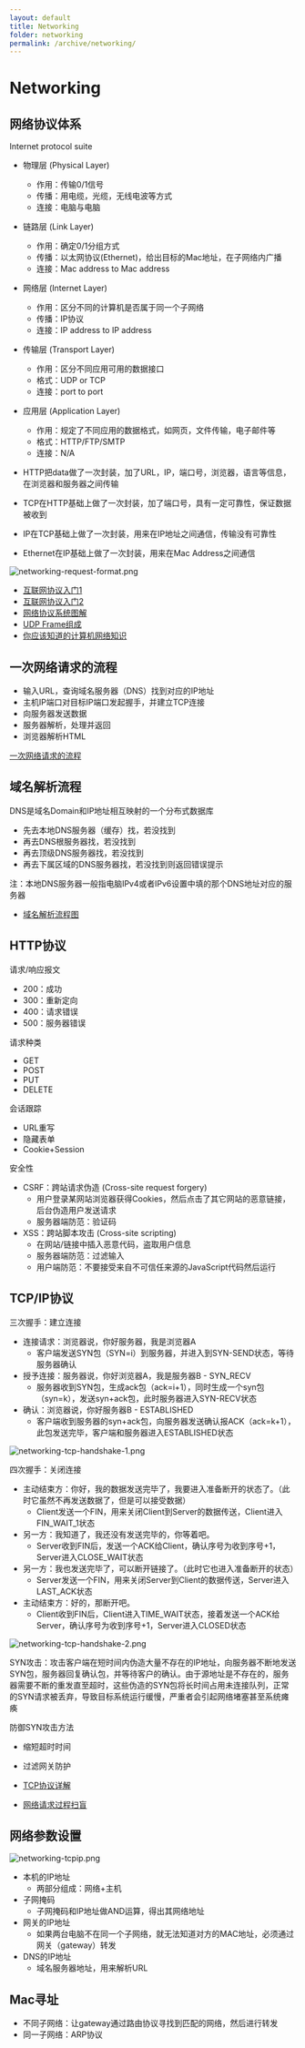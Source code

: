 ```yaml
---
layout: default
title: Networking
folder: networking
permalink: /archive/networking/
---
```


# Networking

## 网络协议体系

Internet protocol suite

- 物理层 (Physical Layer)
  - 作用：传输0/1信号
  - 传播：用电缆，光缆，无线电波等方式
  - 连接：电脑与电脑
- 链路层 (Link Layer)
  - 作用：确定0/1分组方式
  - 传播：以太网协议(Ethernet)，给出目标的Mac地址，在子网络内广播
  - 连接：Mac address to Mac address
- 网络层 (Internet Layer)
  - 作用：区分不同的计算机是否属于同一个子网络
  - 传播：IP协议
  - 连接：IP address to IP address
- 传输层 (Transport Layer)
  - 作用：区分不同应用可用的数据接口
  - 格式：UDP or TCP
  - 连接：port to port
- 应用层 (Application Layer)
  - 作用：规定了不同应用的数据格式，如网页，文件传输，电子邮件等
  - 格式：HTTP/FTP/SMTP
  - 连接：N/A

- HTTP把data做了一次封装，加了URL，IP，端口号，浏览器，语言等信息，在浏览器和服务器之间传输
- TCP在HTTP基础上做了一次封装，加了端口号，具有一定可靠性，保证数据被收到
- IP在TCP基础上做了一次封装，用来在IP地址之间通信，传输没有可靠性
- Ethernet在IP基础上做了一次封装，用来在Mac Address之间通信

![networking-request-format.png](img/networking-request-format.png)

- [互联网协议入门1](http://www.ruanyifeng.com/blog/2012/05/internet_protocol_suite_part_i.html)
- [互联网协议入门2](http://www.ruanyifeng.com/blog/2012/06/internet_protocol_suite_part_ii.html)
- [网络协议系统图解](https://zh.wikipedia.org/wiki/File:IP_stack_connections.svg)
- [UDP Frame组成](https://zh.wikipedia.org/wiki/File:UDP_encapsulation.svg)
- [你应该知道的计算机网络知识](http://blog.jobbole.com/105402)

## 一次网络请求的流程

- 输入URL，查询域名服务器（DNS）找到对应的IP地址
- 主机IP端口对目标IP端口发起握手，并建立TCP连接
- 向服务器发送数据
- 服务器解析，处理并返回
- 浏览器解析HTML

[一次网络请求的流程](http://www.jianshu.com/p/f184b8cee0a4)

## 域名解析流程

DNS是域名Domain和IP地址相互映射的一个分布式数据库

- 先去本地DNS服务器（缓存）找，若没找到
- 再去DNS根服务器找，若没找到
- 再去顶级DNS服务器找，若没找到
- 再去下属区域的DNS服务器找，若没找到则返回错误提示

注：本地DNS服务器一般指电脑IPv4或者IPv6设置中填的那个DNS地址对应的服务器

- [域名解析流程图](https://baike.baidu.com/item/域名解析)

## HTTP协议

请求/响应报文
- 200：成功
- 300：重新定向
- 400：请求错误
- 500：服务器错误

请求种类
- GET
- POST
- PUT
- DELETE

会话跟踪
- URL重写
- 隐藏表单
- Cookie+Session

安全性
- CSRF：跨站请求伪造 (Cross-site request forgery)
  - 用户登录某网站浏览器获得Cookies，然后点击了其它网站的恶意链接，后台伪造用户发送请求
  - 服务器端防范：验证码
- XSS：跨站脚本攻击 (Cross-site scripting)
  - 在网站/链接中插入恶意代码，盗取用户信息
  - 服务器端防范：过滤输入
  - 用户端防范：不要接受来自不可信任来源的JavaScript代码然后运行

## TCP/IP协议

三次握手：建立连接
- 连接请求：浏览器说，你好服务器，我是浏览器A
  - 客户端发送SYN包（SYN=i）到服务器，并进入到SYN-SEND状态，等待服务器确认
- 授予连接：服务器说，你好浏览器A，我是服务器B - SYN_RECV
  - 服务器收到SYN包，生成ack包（ack=i+1），同时生成一个syn包（syn=k），发送syn+ack包，此时服务器进入SYN-RECV状态
- 确认：浏览器说，你好服务器B - ESTABLISHED
  - 客户端收到服务器的syn+ack包，向服务器发送确认报ACK（ack=k+1），此包发送完毕，客户端和服务器进入ESTABLISHED状态

![networking-tcp-handshake-1.png](img/networking-tcp-handshake-1.png)

四次握手：关闭连接
- 主动结束方：你好，我的数据发送完毕了，我要进入准备断开的状态了。（此时它虽然不再发送数据了，但是可以接受数据）
  - Client发送一个FIN，用来关闭Client到Server的数据传送，Client进入FIN_WAIT_1状态
- 另一方：我知道了，我还没有发送完毕的，你等着吧。
  - Server收到FIN后，发送一个ACK给Client，确认序号为收到序号+1，Server进入CLOSE_WAIT状态
- 另一方：我也发送完毕了，可以断开链接了。（此时它也进入准备断开的状态）
  - Server发送一个FIN，用来关闭Server到Client的数据传送，Server进入LAST_ACK状态
- 主动结束方：好的，那断开吧。
  - Client收到FIN后，Client进入TIME_WAIT状态，接着发送一个ACK给Server，确认序号为收到序号+1，Server进入CLOSED状态

![networking-tcp-handshake-2.png](img/networking-tcp-handshake-2.png)

SYN攻击：攻击客户端在短时间内伪造大量不存在的IP地址，向服务器不断地发送SYN包，服务器回复确认包，并等待客户的确认。由于源地址是不存在的，服务器需要不断的重发直至超时，这些伪造的SYN包将长时间占用未连接队列，正常的SYN请求被丢弃，导致目标系统运行缓慢，严重者会引起网络堵塞甚至系统瘫痪

防御SYN攻击方法
- 缩短超时时间
- 过滤网关防护

- [TCP协议详解](http://www.jianshu.com/p/ef892323e68f)
- [网络请求过程扫盲](http://www.jianshu.com/p/8a40f99da882)

## 网络参数设置

![networking-tcpip.png](img/networking-tcpip.png)

- 本机的IP地址
  - 两部分组成：网络+主机
- 子网掩码
  - 子网掩码和IP地址做AND运算，得出其网络地址
- 网关的IP地址
  - 如果两台电脑不在同一个子网络，就无法知道对方的MAC地址，必须通过网关（gateway）转发
- DNS的IP地址
  - 域名服务器地址，用来解析URL

## Mac寻址

- 不同子网络：让gateway通过路由协议寻找到匹配的网络，然后进行转发
- 同一子网络：ARP协议
